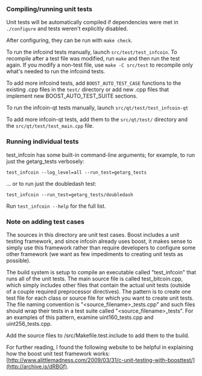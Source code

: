 ### Compiling/running unit tests

Unit tests will be automatically compiled if dependencies were met in `./configure`
and tests weren't explicitly disabled.

After configuring, they can be run with `make check`.

To run the infcoind tests manually, launch `src/test/test_infcoin`. To recompile
after a test file was modified, run `make` and then run the test again. If you
modify a non-test file, use `make -C src/test` to recompile only what's needed
to run the infcoind tests.

To add more infcoind tests, add `BOOST_AUTO_TEST_CASE` functions to the existing
.cpp files in the `test/` directory or add new .cpp files that
implement new BOOST_AUTO_TEST_SUITE sections.

To run the infcoin-qt tests manually, launch `src/qt/test/test_infcoin-qt`

To add more infcoin-qt tests, add them to the `src/qt/test/` directory and
the `src/qt/test/test_main.cpp` file.

### Running individual tests

test_infcoin has some built-in command-line arguments; for
example, to run just the getarg_tests verbosely:

    test_infcoin --log_level=all --run_test=getarg_tests

... or to run just the doubledash test:

    test_infcoin --run_test=getarg_tests/doubledash

Run `test_infcoin --help` for the full list.

### Note on adding test cases

The sources in this directory are unit test cases.  Boost includes a
unit testing framework, and since infcoin already uses boost, it makes
sense to simply use this framework rather than require developers to
configure some other framework (we want as few impediments to creating
unit tests as possible).

The build system is setup to compile an executable called "test_infcoin"
that runs all of the unit tests.  The main source file is called
test_bitcoin.cpp, which simply includes other files that contain the
actual unit tests (outside of a couple required preprocessor
directives).  The pattern is to create one test file for each class or
source file for which you want to create unit tests.  The file naming
convention is "<source_filename>_tests.cpp" and such files should wrap
their tests in a test suite called "<source_filename>_tests".  For an
examples of this pattern, examine uint160_tests.cpp and
uint256_tests.cpp.

Add the source files to /src/Makefile.test.include to add them to the build.

For further reading, I found the following website to be helpful in
explaining how the boost unit test framework works:
[http://www.alittlemadness.com/2009/03/31/c-unit-testing-with-boosttest/](http://archive.is/dRBGf).
